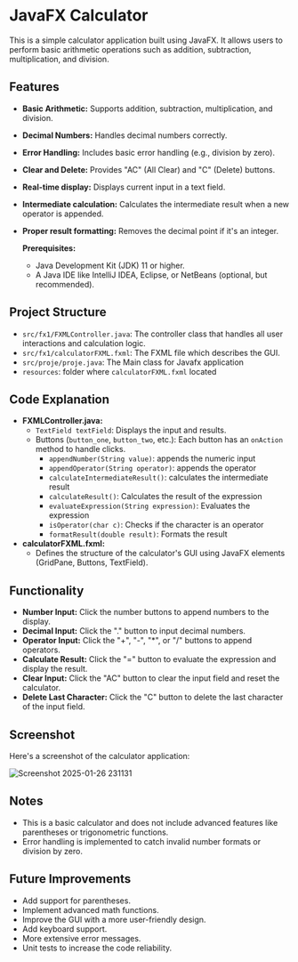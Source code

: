 # JavaFX Calculator

This is a simple calculator application built using JavaFX. It allows users to perform basic arithmetic operations such as addition, subtraction, multiplication, and division.

## Features

- **Basic Arithmetic:** Supports addition, subtraction, multiplication, and division.
- **Decimal Numbers:** Handles decimal numbers correctly.
- **Error Handling:** Includes basic error handling (e.g., division by zero).
- **Clear and Delete:** Provides "AC" (All Clear) and "C" (Delete) buttons.
- **Real-time display:**  Displays current input in a text field.
- **Intermediate calculation:** Calculates the intermediate result when a new operator is appended.
- **Proper result formatting:** Removes the decimal point if it's an integer.


  **Prerequisites:**
    -   Java Development Kit (JDK) 11 or higher.
    -   A Java IDE like IntelliJ IDEA, Eclipse, or NetBeans (optional, but recommended).


## Project Structure
-   `src/fx1/FXMLController.java`: The controller class that handles all user interactions and calculation logic.
-   `src/fx1/calculatorFXML.fxml`: The FXML file which describes the GUI.
-  `src/proje/proje.java`: The Main class for Javafx application
- `resources`: folder where `calculatorFXML.fxml` located

## Code Explanation
- **FXMLController.java:**
    - `TextField textField`: Displays the input and results.
    - Buttons (`button_one`, `button_two`, etc.): Each button has an `onAction` method to handle clicks.
        - `appendNumber(String value)`: appends the numeric input
        - `appendOperator(String operator)`: appends the operator
        - `calculateIntermediateResult()`: calculates the intermediate result
        - `calculateResult()`: Calculates the result of the expression
        - `evaluateExpression(String expression)`: Evaluates the expression
        - `isOperator(char c)`: Checks if the character is an operator
        - `formatResult(double result)`: Formats the result
- **calculatorFXML.fxml:**
    - Defines the structure of the calculator's GUI using JavaFX elements (GridPane, Buttons, TextField).

## Functionality

-   **Number Input:** Click the number buttons to append numbers to the display.
-   **Decimal Input:** Click the "." button to input decimal numbers.
-   **Operator Input:** Click the "+", "-", "*", or "/" buttons to append operators.
-   **Calculate Result:** Click the "=" button to evaluate the expression and display the result.
-   **Clear Input:** Click the "AC" button to clear the input field and reset the calculator.
-   **Delete Last Character:** Click the "C" button to delete the last character of the input field.
  
## Screenshot

Here's a screenshot of the calculator application:

![Screenshot 2025-01-26 231131](https://github.com/user-attachments/assets/e29c4e4e-14e5-4bd4-a69a-16aecb40ce11)

## Notes

-   This is a basic calculator and does not include advanced features like parentheses or trigonometric functions.
-   Error handling is implemented to catch invalid number formats or division by zero.

## Future Improvements

-   Add support for parentheses.
-   Implement advanced math functions.
-   Improve the GUI with a more user-friendly design.
-   Add keyboard support.
-   More extensive error messages.
-   Unit tests to increase the code reliability.

